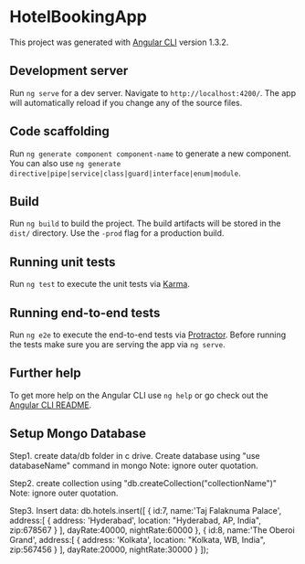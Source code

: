 # HotelBookingApp

This project was generated with [Angular CLI](https://github.com/angular/angular-cli) version 1.3.2.

## Development server

Run `ng serve` for a dev server. Navigate to `http://localhost:4200/`. The app will automatically reload if you change any of the source files.

## Code scaffolding

Run `ng generate component component-name` to generate a new component. You can also use `ng generate directive|pipe|service|class|guard|interface|enum|module`.

## Build

Run `ng build` to build the project. The build artifacts will be stored in the `dist/` directory. Use the `-prod` flag for a production build.

## Running unit tests

Run `ng test` to execute the unit tests via [Karma](https://karma-runner.github.io).

## Running end-to-end tests

Run `ng e2e` to execute the end-to-end tests via [Protractor](http://www.protractortest.org/).
Before running the tests make sure you are serving the app via `ng serve`.

## Further help

To get more help on the Angular CLI use `ng help` or go check out the [Angular CLI README](https://github.com/angular/angular-cli/blob/master/README.md).

## Setup Mongo Database

Step1. create data/db folder in c drive. Create database using "use databaseName" command in mongo Note: ignore outer quotation.

Step2. create collection using "db.createCollection("collectionName")" Note: ignore outer quotation.

Step3. Insert data:
			db.hotels.insert([
			{
			id:7,
			name:'Taj Falaknuma Palace', 
			address:[
			   {
				   address: 'Hyderabad', 
				   location: "Hyderabad, AP, India", zip:678567
				}
			   ],
			dayRate:40000,
			nightRate:60000
			},
			{
			id:8,
			name:'The Oberoi Grand', 
			address:[
			   {
				   address: 'Kolkata', 
				   location: "Kolkata, WB, India", zip:567456
				}
			   ],
			dayRate:20000,
			nightRate:30000
			}
			]);